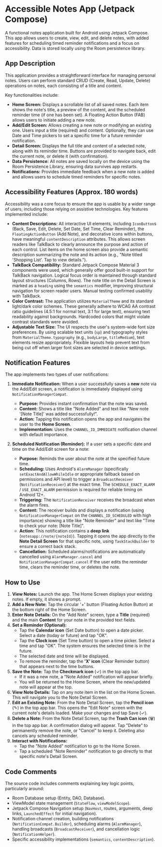 # Accessible Notes App (Jetpack Compose)

A functional notes application built for Android using Jetpack Compose. This app allows users to create, view, edit, and delete notes, with added features for scheduling timed reminder notifications and a focus on accessibility. Data is stored locally using the Room persistence library.

## App Description

This application provides a straightforward interface for managing personal notes. Users can perform standard CRUD (Create, Read, Update, Delete) operations on notes, each consisting of a title and content.

Key functionalities include:
*   **Home Screen:** Displays a scrollable list of all saved notes. Each item shows the note's title, a preview of the content, and the scheduled reminder time (if one has been set). A Floating Action Button (FAB) allows users to initiate adding a new note.
*   **Add/Edit Screen:** Allows creating a new note or modifying an existing one. Users input a title (required) and content. Optionally, they can use Date and Time pickers to set a specific time for a future reminder notification.
*   **Detail Screen:** Displays the full title and content of a selected note, along with its reminder time. Buttons are provided to navigate back, edit the current note, or delete it (with confirmation).
*   **Data Persistence:** All notes are saved locally on the device using the Room Persistence Library, ensuring data survives app restarts.
*   **Notifications:** Provides immediate feedback when a new note is added and allows users to schedule timed reminders for specific notes.

## Accessibility Features (Approx. 180 words)

Accessibility was a core focus to ensure the app is usable by a wider range of users, including those relying on assistive technologies. Key features implemented include:

*   **Content Descriptions:** All interactive UI elements, including `IconButton`s (Back, Save, Edit, Delete, Set Date, Set Time, Clear Reminder), the `FloatingActionButton` (Add Note), and decorative icons within buttons, have meaningful `contentDescription` attributes. This allows screen readers like TalkBack to clearly announce the purpose and action of each control. List items on the home screen also provide a semantic description summarizing the note and its action (e.g., "Note titled 'Shopping List'. Tap to view details.").
*   **TalkBack Compatibility:** Standard Jetpack Compose Material 3 components were used, which generally offer good built-in support for TalkBack navigation. Logical focus order is maintained through standard layout structures (Columns, Rows). The note title on the Detail Screen is marked as a `heading` using the `semantics` modifier, improving structural navigation for screen reader users. Manual testing confirmed usability with TalkBack.
*   **Color Contrast:** The application utilizes `MaterialTheme` and its standard light/dark color schemes. These generally adhere to WCAG AA contrast ratio guidelines (4.5:1 for normal text, 3:1 for large text), ensuring text readability against backgrounds. Hardcoded colors that might violate contrast standards were avoided.
*   **Adjustable Text Size:** The UI respects the user's system-wide font size preferences. By using scalable text units (`sp`) and typography styles from `MaterialTheme.typography` (e.g., `bodyLarge`, `titleMedium`), text elements resize appropriately. Flexible layouts help prevent text from being cut off when larger font sizes are selected in device settings.

## Notification Features

The app implements two types of user notifications:

1.  **Immediate Notification:** When a user successfully saves a **new** note via the Add/Edit screen, a notification is immediately displayed using `NotificationManagerCompat`.
    *   **Purpose:** Provides instant confirmation that the note was saved.
    *   **Content:** Shows a title like "Note Added" and text like "New note '[Note Title]' was added successfully!".
    *   **Action:** Tapping this notification opens the app and navigates the user to the **Home Screen**.
    *   **Implementation:** Uses the `CHANNEL_ID_IMMEDIATE` notification channel with default importance.

2.  **Scheduled Notification (Reminder):** If a user sets a specific date and time on the Add/Edit screen for a note:
    *   **Purpose:** Reminds the user about the note at the specified future time.
    *   **Scheduling:** Uses Android's `AlarmManager` (specifically `setExactAndAllowWhileIdle` or appropriate fallback based on permissions and API level) to trigger a `BroadcastReceiver` (`NotificationReceiver`) at the exact time. The `SCHEDULE_EXACT_ALARM` / `USE_EXACT_ALARM` permission is required for reliable timing on Android 12+.
    *   **Triggering:** The `NotificationReceiver` receives the broadcast when the alarm fires.
    *   **Content:** The receiver builds and displays a notification (using `NotificationManagerCompat` on the `CHANNEL_ID_SCHEDULED` with high importance) showing a title like "Note Reminder" and text like "Time to check your note: [Note Title]".
    *   **Action:** This notification contains a **deep link** (`notesapp://note/{noteId}`). Tapping it opens the app directly to the **Note Detail Screen** for that specific note, using `TaskStackBuilder` to ensure a correct back stack.
    *   **Cancellation:** Scheduled alarms/notifications are automatically cancelled using `AlarmManager.cancel` and `NotificationManagerCompat.cancel` if the user edits the reminder time, clears the reminder time, or deletes the note.

## How to Use

1.  **View Notes:** Launch the app. The Home Screen displays your existing notes. If empty, it shows a prompt.
2.  **Add a New Note:** Tap the circular '+' button (Floating Action Button) at the bottom right of the Home Screen.
3.  **Enter Note Details:** On the "Add Note" screen, type a **Title** (required) and the main **Content** for your note in the provided text fields.
4.  **Set a Reminder (Optional):**
    *   Tap the **Calendar icon** (Set Date button) to open a date picker. Select a date (today or future) and tap "OK".
    *   Tap the **Clock icon** (Set Time button) to open a time picker. Select a time and tap "OK". The system ensures the selected time is in the future.
    *   The selected date and time will be displayed.
    *   To remove the reminder, tap the **'X' icon** (Clear Reminder button) that appears next to the time buttons.
5.  **Save the Note:** Tap the **Checkmark icon** (✓) in the top app bar.
    *   If it was a new note, a "Note Added" notification will appear briefly.
    *   You will be returned to the Home Screen, where the new/updated note will appear at the top.
6.  **View Note Details:** Tap on any note item in the list on the Home Screen. This will navigate you to the Note Detail Screen.
7.  **Edit an Existing Note:** From the Note Detail Screen, tap the **Pencil icon** (✎) in the top app bar. This opens the "Edit Note" screen with the current note's details loaded. Make your changes and tap Save (✓).
8.  **Delete a Note:** From the Note Detail Screen, tap the **Trash Can icon** (🗑️) in the top app bar. A confirmation dialog will appear. Tap "Delete" to permanently remove the note, or "Cancel" to keep it. Deleting also cancels any scheduled reminder.
9.  **Interact with Notifications:**
    *   Tap the "Note Added" notification to go to the Home Screen.
    *   Tap a scheduled "Note Reminder" notification to go directly to that specific note's Detail Screen.

## Code Comments

The source code includes comments explaining key logic points, particularly around:
*   Room Database setup (Entity, DAO, Database).
*   ViewModel state management (`StateFlow`, `viewModelScope`).
*   Jetpack Compose Navigation setup (`NavHost`, routes, arguments, deep links, `LaunchedEffect` for initial navigation).
*   Notification channel creation, building notifications (`NotificationCompat.Builder`), scheduling alarms (`AlarmManager`), handling broadcasts (`BroadcastReceiver`), and cancellation logic (`NotificationHelper`).
*   Specific accessibility implementations (`semantics`, `contentDescription`).
